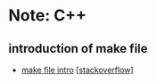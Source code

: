 # Note: C++ 

## introduction of make file
- [make file intro](./makefile.md)
[[stackoverflow]](https://stackoverflow.com/questions/2481269/how-to-make-a-simple-c-makefile?answertab=votes#tab-top)
